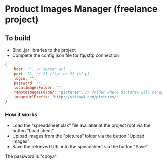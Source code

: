 # Product Images Manager (freelance project)

## To build
* Bind .jar libraries to the project
* Complete the config.json file for ftp/sftp connection
```javascript
{
    host: "", // server url
    port: 21, // 21 (ftp) or 22 (sftp)
    login: "",
    password: "",
    localImagesFolder: "",
    remoteImagesFolder: "pictures", // folder where pictures will be uploaded into
    imagesUrlPrefix: "http://siteweb.com/pictures/"
}
```

### How it works
* Load the "spreadsheet.xlsx" file available at the project root via the button "Load sheet"
* Upload images from the "pictures" folder via the button "Upload images"
* Save the retrieved URL into the spreadsheet via the button "Save"

The password is "cooya".
